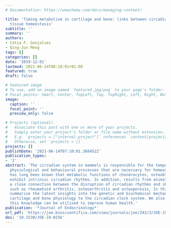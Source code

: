 ```yaml
---
# Documentation: https://wowchemy.com/docs/managing-content/

title: 'Timing metabolism in cartilage and bone: links between circadian clocks and
  tissue homeostasis'
subtitle: ''
summary: ''
authors:
- Cátia F. Gonçalves
- Qing-Jun Meng
tags: []
categories: []
date: '2019-12-01'
lastmod: 2021-06-14T08:10:01+01:00
featured: true
draft: false

# Featured image
# To use, add an image named `featured.jpg/png` to your page's folder.
# Focal points: Smart, Center, TopLeft, Top, TopRight, Left, Right, BottomLeft, Bottom, BottomRight.
image:
  caption: ''
  focal_point: ''
  preview_only: false

# Projects (optional).
#   Associate this post with one or more of your projects.
#   Simply enter your project's folder or file name without extension.
#   E.g. `projects = ["internal-project"]` references `content/project/deep-learning/index.md`.
#   Otherwise, set `projects = []`.
projects: []
publishDate: '2021-06-14T07:10:01.368452Z'
publication_types:
- '2'
abstract: 'The circadian system in mammals is responsible for the temporal coordination of multiple
  physiological and behavioural processes that are necessary for homeostasis. In the skeleton, it
  has long been known that metabolic functions of chondrocytes, osteoblasts and osteoclasts
  exhibit intrinsic circadian rhythms. In addition, results from animal models reveal
  a close connection between the disruption of circadian rhythms and skeletal disorders
  such as rheumatoid arthritis, osteoarthritis and osteoporosis. In this review, we
  summarise the latest insights into the genetic and biochemical mechanisms linking
  cartilage and bone physiology to the circadian clock system. We also discuss how
  this knowledge can be utilised to improve human health.'
publication: '*Journal of Endocrinology*'
url_pdf: 'https://joe.bioscientifica.com/view/journals/joe/243/3/JOE-19-0256.xml'
doi: '10.1530/JOE-19-0256'
---
```

